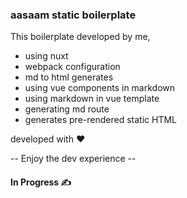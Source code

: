 ### aasaam static boilerplate

This boilerplate developed by me,

- using nuxt
- webpack configuration
- md to html generates
- using vue components in markdown
- using markdown in vue template
- generating md route
- generates pre-rendered static HTML

developed with ❤️

-- Enjoy the dev experience --

#### In Progress ✍️



